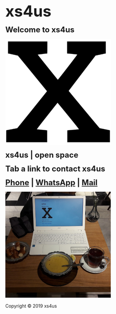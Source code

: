 <head>
<link rel="apple-touch-icon" sizes="180x180" href="/apple-touch-icon.png" />
<link rel="icon" type="image/png" sizes="32x32" href="/favicon-32x32.png" />
<link rel="icon" type="image/png" sizes="16x16" href="/favicon-16x16.png" />
<link rel="manifest" href="/site.webmanifest" />
</head>

<strong><font size="7">xs4us</font></strong>

<strong><font size="5">Welcome to xs4us</font></strong>

<img alt="xs4us" width="330" src="xs4us.svg" />

<strong><font size="5">xs4us | open space</font></strong>

<strong><font size="5">Tab a link to contact xs4us</font></strong>

<strong><font size="5"><a href="tel:+31684423888">Phone</a> | <a href="https://wa.me/31684423888?text=xs4us" target="_blank">WhatsApp</a> | <a href="mailto:xs4us.github@gmail.com" target="_blank">Mail</a></font></strong>

<p><img alt="xs4us" width="330" src="xs4us-office.jpg" /></p>

Copyright © 2019 xs4us
